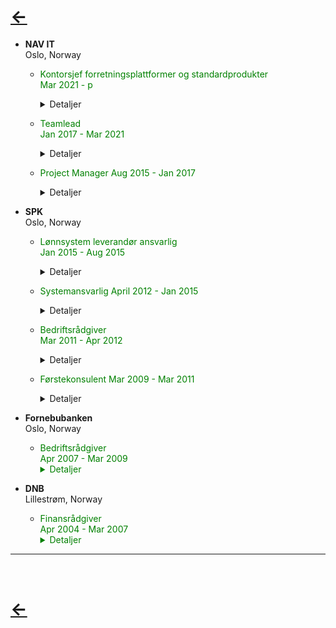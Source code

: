 # [&larr;](/index.md)

- **NAV IT**  
Oslo, Norway
  - <span style="color:green"> Kontorsjef forretningsplattformer og standardprodukter  
            Mar 2021 - p
        <details>
        <summary>Detaljer</summary>
        IT forretningsplattformer og standardprodukter
        </details>

  - <span style="color:green"> Teamlead  
            Jan 2017 - Mar 2021
        <details>
        <summary>Detaljer</summary>
        Test
        </details>

  - <span style="color:green">Project Manager
            Aug 2015 - Jan 2017
        <details>
        <summary>Detaljer</summary>
        Test
        </details>

- **SPK**  
Oslo, Norway
  - <span style="color:green"> Lønnsystem leverandør ansvarlig  
            Jan 2015 - Aug 2015
        <details>
        <summary>Detaljer</summary>
        Test
        </details>

  - <span style="color:green"> Systemansvarlig
            April 2012 - Jan 2015
        <details>
        <summary>Detaljer</summary>
        Test
        </details>

  - <span style="color:green"> Bedriftsrådgiver  
            Mar 2011 - Apr 2012
        <details>
        <summary>Detaljer</summary>
        Test
        </details>

  - <span style="color:green"> Førstekonsulent
            Mar 2009 - Mar 2011  
        <details>
        <summary>Detaljer</summary>
        Test
        </details>

- **Fornebubanken**  
    Oslo, Norway
  - <span style="color:green"> Bedriftsrådgiver  
            Apr 2007 - Mar 2009
        <details>
        <summary>Detaljer</summary>
        Test
        </details>

- **DNB**  
    Lillestrøm, Norway
  - <span style="color:green">Finansrådgiver  
            Apr 2004 - Mar 2007
        <details>
        <summary>Detaljer</summary>
        Test
        </details>

---
<br>

# [&larr;](/index.md)
